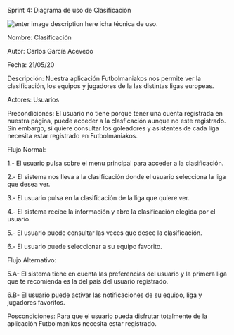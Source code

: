 ﻿
Sprint 4: Diagrama de uso de Clasificación

![enter image description here](https://imgur.com/q6uIOX0.png)
icha técnica de uso.

Nombre: Clasificación

Autor: Carlos García Acevedo

Fecha: 21/05/20

Descripción: Nuestra aplicación Futbolmaniakos nos permite ver la clasificación, los equipos y jugadores de la las distintas ligas europeas.

Actores: Usuarios

Precondiciones: El usuario no tiene porque tener una cuenta registrada en nuestra página, puede acceder a la clasficación aunque no este registrado.
Sin embargo, si quiere consultar los goleadores y asistentes de cada liga necesita estar registrado en Futbolmaniakos.

Flujo Normal:

1.- El usuario pulsa sobre el menu principal para acceder a la clasificación.

2.- El sistema nos lleva a la clasificación donde el usuario selecciona la liga que desea ver.

3.- El usuario pulsa en la clasificación de la liga que quiere ver.

4.- El sistema recibe la información y abre la clasificación elegida por el usuario.

5.- El usuario puede consultar las veces que desee la clasificación.

6.- El usuario puede seleccionar a su equipo favorito.

Flujo Alternativo:

5.A- El sistema tiene en cuenta las preferencias del usuario y la primera liga que te recomienda es la del país del usuario registrado.

6.B- El usuario puede activar las notificaciones de su equipo, liga y jugadores favoritos.

Poscondiciones: Para que el usuario pueda disfrutar totalmente de la aplicación Futbolmanikos necesita estar registrado.
